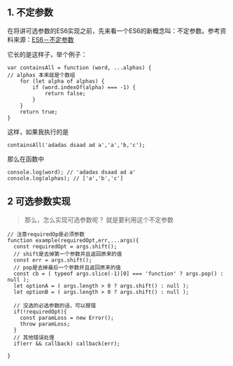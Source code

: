 ## 1. 不定参数

在将讲可选参数的ES6实现之前，先来看一个ES6的新概念叫：不定参数。参考资料来源：[ES6－不定参数](http://laichuanfeng.com/study/es6-rest-parameters-and-defaults-destructuring/)

它长的是这样子，举个例子：
```
var containsAll = function (word, ...alphas) {
// alphas 本来就是个数组
    for (let alpha of alphas) {
        if (word.indexOf(alpha) === -1) {
            return false;
        }
    }
    return true;
}

```
这样，如果我执行的是
```
containsAll('adadas dsaad ad a','a','b,'c');
```
那么在函数中
```
console.log(word); // 'adadas dsaad ad a'
console.log(alphas); // ['a','b','c']
```

## 2 可选参数实现

> 那么，怎么实现可选参数呢？ 就是要利用这个不定参数

```
// 注意requiredOp是必须参数
function example(requiredOpt,err,...args){
  const requiredOpt = args.shift();
  // shift是去掉第一个参数并且返回原来的值
  const err = args.shift();
  // pop是去掉最后一个参数并且返回原来的值
  const cb = ( typeof args.slice(-1)[0] === 'function' ? args.pop() : null );
  let optionA = ( args.length > 0 ? args.shift() : null );
  let optionB = ( args.length > 0 ? args.shift() : null );

  // 没选的必选参数的话，可以报错
  if(!requiredOpt){
    const paramLoss = new Error();
    throw paramLoss;
  }
  // 其他错误处理
  if(err && callback) callback(err);

}
```